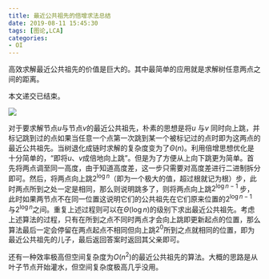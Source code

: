```yaml
---
title: 最近公共祖先的倍增求法总结
date: 2019-08-11 15:45:30
tags: [图论,LCA]
categories:
- OI   
---
```


高效求解最近公共祖先的价值是巨大的。其中最简单的应用就是求解树任意两点之间的距离。

本文递交已结束。

  <!--more-->

![](https://www.micdz.cn/img/2019-10-02-21.png)

对于要求解节点$u$与节点$v$的最近公共祖先，朴素的思想是将$u$ 与$v$ 同时向上跳，并标记跳到过的点如果当任意一个点第一次跳到某一个被标记过的点时即为这两点的最近公共祖先。当树退化成链时求解的复杂度变为了$\Theta(n)$。利用倍增思想优化是十分简单的，“即将$u$、$v$成倍地向上跳”。但是为了方便从上向下跳更为简单。首先将两点调至同一高度，由于知道高度差，这一步只需要对高度差进行二进制拆分即可。然后，将两点向上跳$2^{\log n}$（即为一个极大的值，超过根就记为根）步，此时两点所到之处一定是相同，那么则说明跳多了，则将两点向上跳$2^{\log n-1}$ 步，此时如果两节点不在同一位置这说明它们的公共祖先在它们原来位置的$2^{\log n-1}$ 与$2^{\log n}$之间。重复上述过程则可以在$\Theta(\log n)$的级别下求出最近公共祖先。考虑上述算法的过程，只有在所到之点不同时两点才会向上跳即更新起点的位置，那么算法最后一定会停留在两点起点不相同但向上跳$2^0$所到之点就相同的位置，即为最近公共祖先的儿子，最后返回答案时返回其父亲即可。

还有一种效率极高但空间复杂度为$O(n^2)$的最近公共祖先的算法。大概的思路是从叶子节点开始灌水，但空间复杂度极高几乎没用。